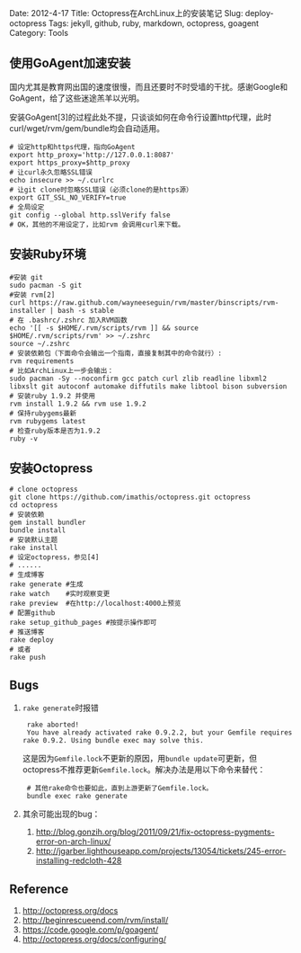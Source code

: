Date: 2012-4-17
Title: Octopress在ArchLinux上的安装笔记
Slug: deploy-octopress
Tags: jekyll, github, ruby, markdown, octopress, goagent
Category: Tools

## 使用GoAgent加速安装 ##

国内尤其是教育网出国的速度很慢，而且还要时不时受墙的干扰。感谢Google和GoAgent，给了这些迷途羔羊以光明。

安装GoAgent[3]的过程此处不提，只谈谈如何在命令行设置http代理，此时curl/wget/rvm/gem/bundle均会自动适用。
    
    # 设定http和https代理，指向GoAgent
    export http_proxy='http://127.0.0.1:8087'
    export https_proxy=$http_proxy
    # 让curl永久忽略SSL错误
    echo insecure >> ~/.curlrc
    # 让git clone时忽略SSL错误（必须clone的是https源）
    export GIT_SSL_NO_VERIFY=true
    # 全局设定
    git config --global http.sslVerify false
    # OK，其他的不用设定了，比如rvm 会调用curl来下载。

## 安装Ruby环境 ##

    #安装 git
    sudo pacman -S git
    #安装 rvm[2]
    curl https://raw.github.com/wayneeseguin/rvm/master/binscripts/rvm-installer | bash -s stable
    # 在 .bashrc/.zshrc 加入RVM函数
    echo '[[ -s $HOME/.rvm/scripts/rvm ]] && source $HOME/.rvm/scripts/rvm' >> ~/.zshrc
    source ~/.zshrc
    # 安装依赖包（下面命令会输出一个指南，直接复制其中的命令就行）:
    rvm requirements
    # 比如ArchLinux上一步会输出：
    sudo pacman -Sy --noconfirm gcc patch curl zlib readline libxml2 libxslt git autoconf automake diffutils make libtool bison subversion
    # 安装ruby 1.9.2 并使用
    rvm install 1.9.2 && rvm use 1.9.2
    # 保持rubygems最新
    rvm rubygems latest
    # 检查ruby版本是否为1.9.2
    ruby -v

## 安装Octopress ##

    # clone octopress
    git clone https://github.com/imathis/octopress.git octopress
    cd octopress
    # 安装依赖
    gem install bundler
    bundle install
    # 安装默认主题
    rake install
    # 设定octopress，参见[4]
    # ......
    # 生成博客
    rake generate #生成
    rake watch    #实时观察变更
    rake preview  #在http://localhost:4000上预览
    # 配置github
    rake setup_github_pages #按提示操作即可
    # 推送博客
    rake deploy
    # 或者
    rake push

## Bugs ##

1. `rake generate`时报错

        rake aborted!
        You have already activated rake 0.9.2.2, but your Gemfile requires rake 0.9.2. Using bundle exec may solve this.

    这是因为`Gemfile.lock`不更新的原因，用`bundle update`可更新，但octopress不推荐更新`Gemfile.lock`。解决办法是用以下命令来替代：
        
        # 其他rake命令也要如此，直到上游更新了Gemfile.lock。
        bundle exec rake generate

2. 其余可能出现的bug：
    1. <http://blog.gonzih.org/blog/2011/09/21/fix-octopress-pygments-error-on-arch-linux/>
    2. <http://jgarber.lighthouseapp.com/projects/13054/tickets/245-error-installing-redcloth-428>

## Reference ##

1. <http://octopress.org/docs>
2. <http://beginrescueend.com/rvm/install/>
3. <https://code.google.com/p/goagent/>
4. <http://octopress.org/docs/configuring/>